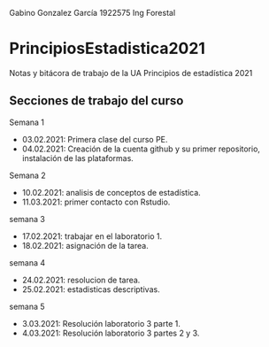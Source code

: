Gabino Gonzalez García
1922575
Ing Forestal

# PrincipiosEstadistica2021
Notas y bitácora de trabajo de la UA Principios de estadística 2021


## Secciones de trabajo del curso

Semana 1
+ 03.02.2021: Primera clase del curso PE.
+ 04.02.2021: Creación de la cuenta github y su primer repositorio, instalación de las plataformas.

Semana 2
+ 10.02.2021: analisis de conceptos de estadística.
+ 11.03.2021: primer contacto con Rstudio.

semana 3
+ 17.02.2021: trabajar en el laboratorio 1.
+ 18.02.2021: asignación de la tarea. 

semana 4
+ 24.02.2021: resolucion de tarea.
+ 25.02.2021: estadisticas descriptivas.

semana 5
+ 3.03.2021: Resolución laboratorio 3 parte 1.
+ 4.03.2021: Resolución laboratorio 3 partes 2 y 3.